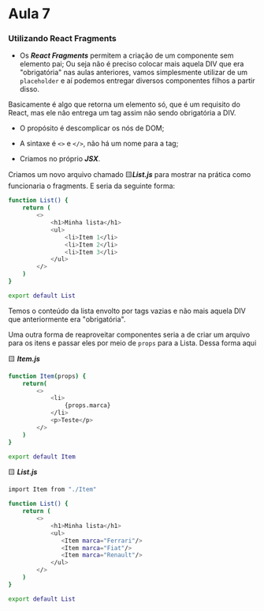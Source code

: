 # Aula 7 
### Utilizando React Fragments

- Os ***React Fragments*** permitem a criação de um componente sem elemento pai;
Ou seja não é preciso colocar mais aquela DIV que era "obrigatória" nas aulas anteriores, vamos simplesmente utilizar de um ```placeholder``` e aí podemos entregar diversos componentes filhos a partir disso.

Basicamente é algo que retorna um elemento só, que é um requisito do React, mas ele não entrega um tag assim não sendo obrigatória a DIV. 


- O propósito é descomplicar os nós de DOM;


- A sintaxe é ```<>``` e ```</>```, não há um nome para a tag;


- Criamos no próprio ***JSX***.


Criamos um novo arquivo chamado  🟨***List.js*** para mostrar na prática como funcionaria o fragments.
E seria da seguinte forma:

```bash
function List() {
    return (
        <>
            <h1>Minha lista</h1>
            <ul>
                <li>Item 1</li>
                <li>Item 2</li>
                <li>Item 3</li>
            </ul>
        </>
    )
}

export default List
```

Temos o conteúdo da lista envolto por tags vazias e não mais aquela DIV que anteriormente era "obrigatória".


Uma outra forma de reaproveitar componentes seria a de criar um arquivo para os itens e passar eles por meio de ```props``` para a Lista.
Dessa forma aqui

🟨 ***Item.js***
```bash
function Item(props) {
    return(
        <>
            <li>
                {props.marca}
            </li>
            <p>Teste</p>
        </>
    )
}

export default Item
```

🟨 ***List.js***
```bash
import Item from "./Item"

function List() {
    return (
        <>
            <h1>Minha lista</h1>
            <ul>
               <Item marca="Ferrari"/>
               <Item marca="Fiat"/>
               <Item marca="Renault"/>
            </ul>
        </>
    )
}

export default List
```
